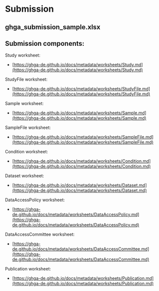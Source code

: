 # Submission

## ghga_submission_sample.xlsx<br>

Submission components:
----------------------


Study worksheet:
* [https://ghga-de.github.io/docs/metadata/worksheets/Study.md](https://ghga-de.github.io/docs/metadata/worksheets/Study.md)<br>


StudyFile worksheet:
* [https://ghga-de.github.io/docs/metadata/worksheets/StudyFile.md](https://ghga-de.github.io/docs/metadata/worksheets/StudyFile.md)<br>


Sample worksheet:
* [https://ghga-de.github.io/docs/metadata/worksheets/Sample.md](https://ghga-de.github.io/docs/metadata/worksheets/Sample.md)<br>


SampleFile worksheet:
* [https://ghga-de.github.io/docs/metadata/worksheets/SampleFile.md](https://ghga-de.github.io/docs/metadata/worksheets/SampleFile.md)<br>


Condition worksheet:
* [https://ghga-de.github.io/docs/metadata/worksheets/Condition.md](https://ghga-de.github.io/docs/metadata/worksheets/Condition.md)<br>


Dataset worksheet:
* [https://ghga-de.github.io/docs/metadata/worksheets/Dataset.md](https://ghga-de.github.io/docs/metadata/worksheets/Dataset.md)<br>


DataAccessPolicy worksheet:
* [https://ghga-de.github.io/docs/metadata/worksheets/DataAccessPolicy.md](https://ghga-de.github.io/docs/metadata/worksheets/DataAccessPolicy.md)<br>


DataAccessCommittee worksheet:
* [https://ghga-de.github.io/docs/metadata/worksheets/DataAccessCommittee.md](https://ghga-de.github.io/docs/metadata/worksheets/DataAccessCommittee.md)<br>


Publication worksheet:
* [https://ghga-de.github.io/docs/metadata/worksheets/Publication.md](https://ghga-de.github.io/docs/metadata/worksheets/Publication.md)<br>
